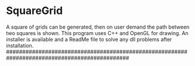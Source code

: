 # SquareGrid
A square of grids can be generated, then on user demand the path between two squares is shown.
This program uses C++ and OpenGL for drawing.
An installer is available and a ReadMe file to solve any dll problems after installation.
##############################################################################################
